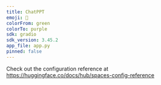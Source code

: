 ```yaml
---
title: ChatPPT
emoji: 🐢
colorFrom: green
colorTo: purple
sdk: gradio
sdk_version: 3.45.2
app_file: app.py
pinned: false
---
```


Check out the configuration reference at https://huggingface.co/docs/hub/spaces-config-reference
